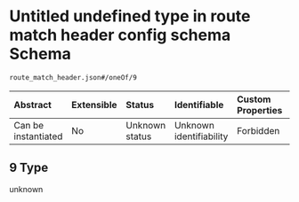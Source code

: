 # Untitled undefined type in route match header config schema Schema

```txt
route_match_header.json#/oneOf/9
```



| Abstract            | Extensible | Status         | Identifiable            | Custom Properties | Additional Properties | Access Restrictions | Defined In                                                                           |
| :------------------ | :--------- | :------------- | :---------------------- | :---------------- | :-------------------- | :------------------ | :----------------------------------------------------------------------------------- |
| Can be instantiated | No         | Unknown status | Unknown identifiability | Forbidden         | Allowed               | none                | [route\_match\_header.json\*](../out/route_match_header.json "open original schema") |

## 9 Type

unknown

